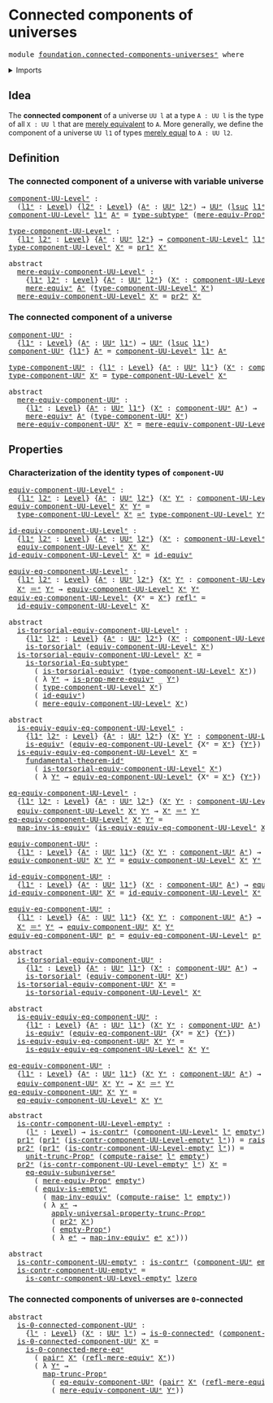 # Connected components of universes

<pre class="Agda"><a id="46" class="Keyword">module</a> <a id="53" href="foundation.connected-components-universes%25E1%25B5%2589.html" class="Module">foundation.connected-components-universesᵉ</a> <a id="96" class="Keyword">where</a>
</pre>
<details><summary>Imports</summary>

<pre class="Agda"><a id="152" class="Keyword">open</a> <a id="157" class="Keyword">import</a> <a id="164" href="foundation.0-connected-types%25E1%25B5%2589.html" class="Module">foundation.0-connected-typesᵉ</a>
<a id="194" class="Keyword">open</a> <a id="199" class="Keyword">import</a> <a id="206" href="foundation.dependent-pair-types%25E1%25B5%2589.html" class="Module">foundation.dependent-pair-typesᵉ</a>
<a id="239" class="Keyword">open</a> <a id="244" class="Keyword">import</a> <a id="251" href="foundation.empty-types%25E1%25B5%2589.html" class="Module">foundation.empty-typesᵉ</a>
<a id="275" class="Keyword">open</a> <a id="280" class="Keyword">import</a> <a id="287" href="foundation.functoriality-propositional-truncation%25E1%25B5%2589.html" class="Module">foundation.functoriality-propositional-truncationᵉ</a>
<a id="338" class="Keyword">open</a> <a id="343" class="Keyword">import</a> <a id="350" href="foundation.fundamental-theorem-of-identity-types%25E1%25B5%2589.html" class="Module">foundation.fundamental-theorem-of-identity-typesᵉ</a>
<a id="400" class="Keyword">open</a> <a id="405" class="Keyword">import</a> <a id="412" href="foundation.mere-equivalences%25E1%25B5%2589.html" class="Module">foundation.mere-equivalencesᵉ</a>
<a id="442" class="Keyword">open</a> <a id="447" class="Keyword">import</a> <a id="454" href="foundation.propositional-truncations%25E1%25B5%2589.html" class="Module">foundation.propositional-truncationsᵉ</a>
<a id="492" class="Keyword">open</a> <a id="497" class="Keyword">import</a> <a id="504" href="foundation.raising-universe-levels%25E1%25B5%2589.html" class="Module">foundation.raising-universe-levelsᵉ</a>
<a id="540" class="Keyword">open</a> <a id="545" class="Keyword">import</a> <a id="552" href="foundation.subtype-identity-principle%25E1%25B5%2589.html" class="Module">foundation.subtype-identity-principleᵉ</a>
<a id="591" class="Keyword">open</a> <a id="596" class="Keyword">import</a> <a id="603" href="foundation.subuniverses%25E1%25B5%2589.html" class="Module">foundation.subuniversesᵉ</a>
<a id="628" class="Keyword">open</a> <a id="633" class="Keyword">import</a> <a id="640" href="foundation.univalence%25E1%25B5%2589.html" class="Module">foundation.univalenceᵉ</a>
<a id="663" class="Keyword">open</a> <a id="668" class="Keyword">import</a> <a id="675" href="foundation.universe-levels%25E1%25B5%2589.html" class="Module">foundation.universe-levelsᵉ</a>

<a id="704" class="Keyword">open</a> <a id="709" class="Keyword">import</a> <a id="716" href="foundation-core.contractible-types%25E1%25B5%2589.html" class="Module">foundation-core.contractible-typesᵉ</a>
<a id="752" class="Keyword">open</a> <a id="757" class="Keyword">import</a> <a id="764" href="foundation-core.equivalences%25E1%25B5%2589.html" class="Module">foundation-core.equivalencesᵉ</a>
<a id="794" class="Keyword">open</a> <a id="799" class="Keyword">import</a> <a id="806" href="foundation-core.identity-types%25E1%25B5%2589.html" class="Module">foundation-core.identity-typesᵉ</a>
<a id="838" class="Keyword">open</a> <a id="843" class="Keyword">import</a> <a id="850" href="foundation-core.subtypes%25E1%25B5%2589.html" class="Module">foundation-core.subtypesᵉ</a>
<a id="876" class="Keyword">open</a> <a id="881" class="Keyword">import</a> <a id="888" href="foundation-core.torsorial-type-families%25E1%25B5%2589.html" class="Module">foundation-core.torsorial-type-familiesᵉ</a>
</pre>
</details>

## Idea

The **connected component** of a universe `UU l` at a type `A : UU l` is the
type of all `X : UU l` that are
[merely equivalent](foundation.mere-equivalences.md) to `A`. More generally, we
define the component of a universe `UU l1` of types
[merely equal](foundation.mere-equality.md) to `A : UU l2`.

## Definition

### The connected component of a universe with variable universe

<pre class="Agda"><a id="component-UU-Levelᵉ"></a><a id="1346" href="foundation.connected-components-universes%25E1%25B5%2589.html#1346" class="Function">component-UU-Levelᵉ</a> <a id="1366" class="Symbol">:</a>
  <a id="1370" class="Symbol">(</a><a id="1371" href="foundation.connected-components-universes%25E1%25B5%2589.html#1371" class="Bound">l1ᵉ</a> <a id="1375" class="Symbol">:</a> <a id="1377" href="Agda.Primitive.html#742" class="Postulate">Level</a><a id="1382" class="Symbol">)</a> <a id="1384" class="Symbol">{</a><a id="1385" href="foundation.connected-components-universes%25E1%25B5%2589.html#1385" class="Bound">l2ᵉ</a> <a id="1389" class="Symbol">:</a> <a id="1391" href="Agda.Primitive.html#742" class="Postulate">Level</a><a id="1396" class="Symbol">}</a> <a id="1398" class="Symbol">(</a><a id="1399" href="foundation.connected-components-universes%25E1%25B5%2589.html#1399" class="Bound">Aᵉ</a> <a id="1402" class="Symbol">:</a> <a id="1404" href="Agda.Primitive.html#429" class="Primitive">UUᵉ</a> <a id="1408" href="foundation.connected-components-universes%25E1%25B5%2589.html#1385" class="Bound">l2ᵉ</a><a id="1411" class="Symbol">)</a> <a id="1413" class="Symbol">→</a> <a id="1415" href="Agda.Primitive.html#429" class="Primitive">UUᵉ</a> <a id="1419" class="Symbol">(</a><a id="1420" href="Agda.Primitive.html#931" class="Primitive">lsuc</a> <a id="1425" href="foundation.connected-components-universes%25E1%25B5%2589.html#1371" class="Bound">l1ᵉ</a> <a id="1429" href="Agda.Primitive.html#961" class="Primitive Operator">⊔</a> <a id="1431" href="foundation.connected-components-universes%25E1%25B5%2589.html#1385" class="Bound">l2ᵉ</a><a id="1434" class="Symbol">)</a>
<a id="1436" href="foundation.connected-components-universes%25E1%25B5%2589.html#1346" class="Function">component-UU-Levelᵉ</a> <a id="1456" href="foundation.connected-components-universes%25E1%25B5%2589.html#1456" class="Bound">l1ᵉ</a> <a id="1460" href="foundation.connected-components-universes%25E1%25B5%2589.html#1460" class="Bound">Aᵉ</a> <a id="1463" class="Symbol">=</a> <a id="1465" href="foundation-core.subtypes%25E1%25B5%2589.html#1826" class="Function">type-subtypeᵉ</a> <a id="1479" class="Symbol">(</a><a id="1480" href="foundation.mere-equivalences%25E1%25B5%2589.html#862" class="Function">mere-equiv-Propᵉ</a> <a id="1497" class="Symbol">{</a><a id="1498" class="Argument">l2ᵉ</a> <a id="1502" class="Symbol">=</a> <a id="1504" href="foundation.connected-components-universes%25E1%25B5%2589.html#1456" class="Bound">l1ᵉ</a><a id="1507" class="Symbol">}</a> <a id="1509" href="foundation.connected-components-universes%25E1%25B5%2589.html#1460" class="Bound">Aᵉ</a><a id="1511" class="Symbol">)</a>

<a id="type-component-UU-Levelᵉ"></a><a id="1514" href="foundation.connected-components-universes%25E1%25B5%2589.html#1514" class="Function">type-component-UU-Levelᵉ</a> <a id="1539" class="Symbol">:</a>
  <a id="1543" class="Symbol">{</a><a id="1544" href="foundation.connected-components-universes%25E1%25B5%2589.html#1544" class="Bound">l1ᵉ</a> <a id="1548" href="foundation.connected-components-universes%25E1%25B5%2589.html#1548" class="Bound">l2ᵉ</a> <a id="1552" class="Symbol">:</a> <a id="1554" href="Agda.Primitive.html#742" class="Postulate">Level</a><a id="1559" class="Symbol">}</a> <a id="1561" class="Symbol">{</a><a id="1562" href="foundation.connected-components-universes%25E1%25B5%2589.html#1562" class="Bound">Aᵉ</a> <a id="1565" class="Symbol">:</a> <a id="1567" href="Agda.Primitive.html#429" class="Primitive">UUᵉ</a> <a id="1571" href="foundation.connected-components-universes%25E1%25B5%2589.html#1548" class="Bound">l2ᵉ</a><a id="1574" class="Symbol">}</a> <a id="1576" class="Symbol">→</a> <a id="1578" href="foundation.connected-components-universes%25E1%25B5%2589.html#1346" class="Function">component-UU-Levelᵉ</a> <a id="1598" href="foundation.connected-components-universes%25E1%25B5%2589.html#1544" class="Bound">l1ᵉ</a> <a id="1602" href="foundation.connected-components-universes%25E1%25B5%2589.html#1562" class="Bound">Aᵉ</a> <a id="1605" class="Symbol">→</a> <a id="1607" href="Agda.Primitive.html#429" class="Primitive">UUᵉ</a> <a id="1611" href="foundation.connected-components-universes%25E1%25B5%2589.html#1544" class="Bound">l1ᵉ</a>
<a id="1615" href="foundation.connected-components-universes%25E1%25B5%2589.html#1514" class="Function">type-component-UU-Levelᵉ</a> <a id="1640" href="foundation.connected-components-universes%25E1%25B5%2589.html#1640" class="Bound">Xᵉ</a> <a id="1643" class="Symbol">=</a> <a id="1645" href="foundation.dependent-pair-types%25E1%25B5%2589.html#697" class="Field">pr1ᵉ</a> <a id="1650" href="foundation.connected-components-universes%25E1%25B5%2589.html#1640" class="Bound">Xᵉ</a>

<a id="1654" class="Keyword">abstract</a>
  <a id="mere-equiv-component-UU-Levelᵉ"></a><a id="1665" href="foundation.connected-components-universes%25E1%25B5%2589.html#1665" class="Function">mere-equiv-component-UU-Levelᵉ</a> <a id="1696" class="Symbol">:</a>
    <a id="1702" class="Symbol">{</a><a id="1703" href="foundation.connected-components-universes%25E1%25B5%2589.html#1703" class="Bound">l1ᵉ</a> <a id="1707" href="foundation.connected-components-universes%25E1%25B5%2589.html#1707" class="Bound">l2ᵉ</a> <a id="1711" class="Symbol">:</a> <a id="1713" href="Agda.Primitive.html#742" class="Postulate">Level</a><a id="1718" class="Symbol">}</a> <a id="1720" class="Symbol">{</a><a id="1721" href="foundation.connected-components-universes%25E1%25B5%2589.html#1721" class="Bound">Aᵉ</a> <a id="1724" class="Symbol">:</a> <a id="1726" href="Agda.Primitive.html#429" class="Primitive">UUᵉ</a> <a id="1730" href="foundation.connected-components-universes%25E1%25B5%2589.html#1707" class="Bound">l2ᵉ</a><a id="1733" class="Symbol">}</a> <a id="1735" class="Symbol">(</a><a id="1736" href="foundation.connected-components-universes%25E1%25B5%2589.html#1736" class="Bound">Xᵉ</a> <a id="1739" class="Symbol">:</a> <a id="1741" href="foundation.connected-components-universes%25E1%25B5%2589.html#1346" class="Function">component-UU-Levelᵉ</a> <a id="1761" href="foundation.connected-components-universes%25E1%25B5%2589.html#1703" class="Bound">l1ᵉ</a> <a id="1765" href="foundation.connected-components-universes%25E1%25B5%2589.html#1721" class="Bound">Aᵉ</a><a id="1767" class="Symbol">)</a> <a id="1769" class="Symbol">→</a>
    <a id="1775" href="foundation.mere-equivalences%25E1%25B5%2589.html#990" class="Function">mere-equivᵉ</a> <a id="1787" href="foundation.connected-components-universes%25E1%25B5%2589.html#1721" class="Bound">Aᵉ</a> <a id="1790" class="Symbol">(</a><a id="1791" href="foundation.connected-components-universes%25E1%25B5%2589.html#1514" class="Function">type-component-UU-Levelᵉ</a> <a id="1816" href="foundation.connected-components-universes%25E1%25B5%2589.html#1736" class="Bound">Xᵉ</a><a id="1818" class="Symbol">)</a>
  <a id="1822" href="foundation.connected-components-universes%25E1%25B5%2589.html#1665" class="Function">mere-equiv-component-UU-Levelᵉ</a> <a id="1853" href="foundation.connected-components-universes%25E1%25B5%2589.html#1853" class="Bound">Xᵉ</a> <a id="1856" class="Symbol">=</a> <a id="1858" href="foundation.dependent-pair-types%25E1%25B5%2589.html#711" class="Field">pr2ᵉ</a> <a id="1863" href="foundation.connected-components-universes%25E1%25B5%2589.html#1853" class="Bound">Xᵉ</a>
</pre>
### The connected component of a universe

<pre class="Agda"><a id="component-UUᵉ"></a><a id="1922" href="foundation.connected-components-universes%25E1%25B5%2589.html#1922" class="Function">component-UUᵉ</a> <a id="1936" class="Symbol">:</a>
  <a id="1940" class="Symbol">{</a><a id="1941" href="foundation.connected-components-universes%25E1%25B5%2589.html#1941" class="Bound">l1ᵉ</a> <a id="1945" class="Symbol">:</a> <a id="1947" href="Agda.Primitive.html#742" class="Postulate">Level</a><a id="1952" class="Symbol">}</a> <a id="1954" class="Symbol">(</a><a id="1955" href="foundation.connected-components-universes%25E1%25B5%2589.html#1955" class="Bound">Aᵉ</a> <a id="1958" class="Symbol">:</a> <a id="1960" href="Agda.Primitive.html#429" class="Primitive">UUᵉ</a> <a id="1964" href="foundation.connected-components-universes%25E1%25B5%2589.html#1941" class="Bound">l1ᵉ</a><a id="1967" class="Symbol">)</a> <a id="1969" class="Symbol">→</a> <a id="1971" href="Agda.Primitive.html#429" class="Primitive">UUᵉ</a> <a id="1975" class="Symbol">(</a><a id="1976" href="Agda.Primitive.html#931" class="Primitive">lsuc</a> <a id="1981" href="foundation.connected-components-universes%25E1%25B5%2589.html#1941" class="Bound">l1ᵉ</a><a id="1984" class="Symbol">)</a>
<a id="1986" href="foundation.connected-components-universes%25E1%25B5%2589.html#1922" class="Function">component-UUᵉ</a> <a id="2000" class="Symbol">{</a><a id="2001" href="foundation.connected-components-universes%25E1%25B5%2589.html#2001" class="Bound">l1ᵉ</a><a id="2004" class="Symbol">}</a> <a id="2006" href="foundation.connected-components-universes%25E1%25B5%2589.html#2006" class="Bound">Aᵉ</a> <a id="2009" class="Symbol">=</a> <a id="2011" href="foundation.connected-components-universes%25E1%25B5%2589.html#1346" class="Function">component-UU-Levelᵉ</a> <a id="2031" href="foundation.connected-components-universes%25E1%25B5%2589.html#2001" class="Bound">l1ᵉ</a> <a id="2035" href="foundation.connected-components-universes%25E1%25B5%2589.html#2006" class="Bound">Aᵉ</a>

<a id="type-component-UUᵉ"></a><a id="2039" href="foundation.connected-components-universes%25E1%25B5%2589.html#2039" class="Function">type-component-UUᵉ</a> <a id="2058" class="Symbol">:</a> <a id="2060" class="Symbol">{</a><a id="2061" href="foundation.connected-components-universes%25E1%25B5%2589.html#2061" class="Bound">l1ᵉ</a> <a id="2065" class="Symbol">:</a> <a id="2067" href="Agda.Primitive.html#742" class="Postulate">Level</a><a id="2072" class="Symbol">}</a> <a id="2074" class="Symbol">{</a><a id="2075" href="foundation.connected-components-universes%25E1%25B5%2589.html#2075" class="Bound">Aᵉ</a> <a id="2078" class="Symbol">:</a> <a id="2080" href="Agda.Primitive.html#429" class="Primitive">UUᵉ</a> <a id="2084" href="foundation.connected-components-universes%25E1%25B5%2589.html#2061" class="Bound">l1ᵉ</a><a id="2087" class="Symbol">}</a> <a id="2089" class="Symbol">(</a><a id="2090" href="foundation.connected-components-universes%25E1%25B5%2589.html#2090" class="Bound">Xᵉ</a> <a id="2093" class="Symbol">:</a> <a id="2095" href="foundation.connected-components-universes%25E1%25B5%2589.html#1922" class="Function">component-UUᵉ</a> <a id="2109" href="foundation.connected-components-universes%25E1%25B5%2589.html#2075" class="Bound">Aᵉ</a><a id="2111" class="Symbol">)</a> <a id="2113" class="Symbol">→</a> <a id="2115" href="Agda.Primitive.html#429" class="Primitive">UUᵉ</a> <a id="2119" href="foundation.connected-components-universes%25E1%25B5%2589.html#2061" class="Bound">l1ᵉ</a>
<a id="2123" href="foundation.connected-components-universes%25E1%25B5%2589.html#2039" class="Function">type-component-UUᵉ</a> <a id="2142" href="foundation.connected-components-universes%25E1%25B5%2589.html#2142" class="Bound">Xᵉ</a> <a id="2145" class="Symbol">=</a> <a id="2147" href="foundation.connected-components-universes%25E1%25B5%2589.html#1514" class="Function">type-component-UU-Levelᵉ</a> <a id="2172" href="foundation.connected-components-universes%25E1%25B5%2589.html#2142" class="Bound">Xᵉ</a>

<a id="2176" class="Keyword">abstract</a>
  <a id="mere-equiv-component-UUᵉ"></a><a id="2187" href="foundation.connected-components-universes%25E1%25B5%2589.html#2187" class="Function">mere-equiv-component-UUᵉ</a> <a id="2212" class="Symbol">:</a>
    <a id="2218" class="Symbol">{</a><a id="2219" href="foundation.connected-components-universes%25E1%25B5%2589.html#2219" class="Bound">l1ᵉ</a> <a id="2223" class="Symbol">:</a> <a id="2225" href="Agda.Primitive.html#742" class="Postulate">Level</a><a id="2230" class="Symbol">}</a> <a id="2232" class="Symbol">{</a><a id="2233" href="foundation.connected-components-universes%25E1%25B5%2589.html#2233" class="Bound">Aᵉ</a> <a id="2236" class="Symbol">:</a> <a id="2238" href="Agda.Primitive.html#429" class="Primitive">UUᵉ</a> <a id="2242" href="foundation.connected-components-universes%25E1%25B5%2589.html#2219" class="Bound">l1ᵉ</a><a id="2245" class="Symbol">}</a> <a id="2247" class="Symbol">(</a><a id="2248" href="foundation.connected-components-universes%25E1%25B5%2589.html#2248" class="Bound">Xᵉ</a> <a id="2251" class="Symbol">:</a> <a id="2253" href="foundation.connected-components-universes%25E1%25B5%2589.html#1922" class="Function">component-UUᵉ</a> <a id="2267" href="foundation.connected-components-universes%25E1%25B5%2589.html#2233" class="Bound">Aᵉ</a><a id="2269" class="Symbol">)</a> <a id="2271" class="Symbol">→</a>
    <a id="2277" href="foundation.mere-equivalences%25E1%25B5%2589.html#990" class="Function">mere-equivᵉ</a> <a id="2289" href="foundation.connected-components-universes%25E1%25B5%2589.html#2233" class="Bound">Aᵉ</a> <a id="2292" class="Symbol">(</a><a id="2293" href="foundation.connected-components-universes%25E1%25B5%2589.html#2039" class="Function">type-component-UUᵉ</a> <a id="2312" href="foundation.connected-components-universes%25E1%25B5%2589.html#2248" class="Bound">Xᵉ</a><a id="2314" class="Symbol">)</a>
  <a id="2318" href="foundation.connected-components-universes%25E1%25B5%2589.html#2187" class="Function">mere-equiv-component-UUᵉ</a> <a id="2343" href="foundation.connected-components-universes%25E1%25B5%2589.html#2343" class="Bound">Xᵉ</a> <a id="2346" class="Symbol">=</a> <a id="2348" href="foundation.connected-components-universes%25E1%25B5%2589.html#1665" class="Function">mere-equiv-component-UU-Levelᵉ</a> <a id="2379" href="foundation.connected-components-universes%25E1%25B5%2589.html#2343" class="Bound">Xᵉ</a>
</pre>
## Properties

### Characterization of the identity types of `component-UU`

<pre class="Agda"><a id="equiv-component-UU-Levelᵉ"></a><a id="2472" href="foundation.connected-components-universes%25E1%25B5%2589.html#2472" class="Function">equiv-component-UU-Levelᵉ</a> <a id="2498" class="Symbol">:</a>
  <a id="2502" class="Symbol">{</a><a id="2503" href="foundation.connected-components-universes%25E1%25B5%2589.html#2503" class="Bound">l1ᵉ</a> <a id="2507" href="foundation.connected-components-universes%25E1%25B5%2589.html#2507" class="Bound">l2ᵉ</a> <a id="2511" class="Symbol">:</a> <a id="2513" href="Agda.Primitive.html#742" class="Postulate">Level</a><a id="2518" class="Symbol">}</a> <a id="2520" class="Symbol">{</a><a id="2521" href="foundation.connected-components-universes%25E1%25B5%2589.html#2521" class="Bound">Aᵉ</a> <a id="2524" class="Symbol">:</a> <a id="2526" href="Agda.Primitive.html#429" class="Primitive">UUᵉ</a> <a id="2530" href="foundation.connected-components-universes%25E1%25B5%2589.html#2507" class="Bound">l2ᵉ</a><a id="2533" class="Symbol">}</a> <a id="2535" class="Symbol">(</a><a id="2536" href="foundation.connected-components-universes%25E1%25B5%2589.html#2536" class="Bound">Xᵉ</a> <a id="2539" href="foundation.connected-components-universes%25E1%25B5%2589.html#2539" class="Bound">Yᵉ</a> <a id="2542" class="Symbol">:</a> <a id="2544" href="foundation.connected-components-universes%25E1%25B5%2589.html#1346" class="Function">component-UU-Levelᵉ</a> <a id="2564" href="foundation.connected-components-universes%25E1%25B5%2589.html#2503" class="Bound">l1ᵉ</a> <a id="2568" href="foundation.connected-components-universes%25E1%25B5%2589.html#2521" class="Bound">Aᵉ</a><a id="2570" class="Symbol">)</a> <a id="2572" class="Symbol">→</a> <a id="2574" href="Agda.Primitive.html#429" class="Primitive">UUᵉ</a> <a id="2578" href="foundation.connected-components-universes%25E1%25B5%2589.html#2503" class="Bound">l1ᵉ</a>
<a id="2582" href="foundation.connected-components-universes%25E1%25B5%2589.html#2472" class="Function">equiv-component-UU-Levelᵉ</a> <a id="2608" href="foundation.connected-components-universes%25E1%25B5%2589.html#2608" class="Bound">Xᵉ</a> <a id="2611" href="foundation.connected-components-universes%25E1%25B5%2589.html#2611" class="Bound">Yᵉ</a> <a id="2614" class="Symbol">=</a>
  <a id="2618" href="foundation.connected-components-universes%25E1%25B5%2589.html#1514" class="Function">type-component-UU-Levelᵉ</a> <a id="2643" href="foundation.connected-components-universes%25E1%25B5%2589.html#2608" class="Bound">Xᵉ</a> <a id="2646" href="foundation-core.equivalences%25E1%25B5%2589.html#2662" class="Function Operator">≃ᵉ</a> <a id="2649" href="foundation.connected-components-universes%25E1%25B5%2589.html#1514" class="Function">type-component-UU-Levelᵉ</a> <a id="2674" href="foundation.connected-components-universes%25E1%25B5%2589.html#2611" class="Bound">Yᵉ</a>

<a id="id-equiv-component-UU-Levelᵉ"></a><a id="2678" href="foundation.connected-components-universes%25E1%25B5%2589.html#2678" class="Function">id-equiv-component-UU-Levelᵉ</a> <a id="2707" class="Symbol">:</a>
  <a id="2711" class="Symbol">{</a><a id="2712" href="foundation.connected-components-universes%25E1%25B5%2589.html#2712" class="Bound">l1ᵉ</a> <a id="2716" href="foundation.connected-components-universes%25E1%25B5%2589.html#2716" class="Bound">l2ᵉ</a> <a id="2720" class="Symbol">:</a> <a id="2722" href="Agda.Primitive.html#742" class="Postulate">Level</a><a id="2727" class="Symbol">}</a> <a id="2729" class="Symbol">{</a><a id="2730" href="foundation.connected-components-universes%25E1%25B5%2589.html#2730" class="Bound">Aᵉ</a> <a id="2733" class="Symbol">:</a> <a id="2735" href="Agda.Primitive.html#429" class="Primitive">UUᵉ</a> <a id="2739" href="foundation.connected-components-universes%25E1%25B5%2589.html#2716" class="Bound">l2ᵉ</a><a id="2742" class="Symbol">}</a> <a id="2744" class="Symbol">(</a><a id="2745" href="foundation.connected-components-universes%25E1%25B5%2589.html#2745" class="Bound">Xᵉ</a> <a id="2748" class="Symbol">:</a> <a id="2750" href="foundation.connected-components-universes%25E1%25B5%2589.html#1346" class="Function">component-UU-Levelᵉ</a> <a id="2770" href="foundation.connected-components-universes%25E1%25B5%2589.html#2712" class="Bound">l1ᵉ</a> <a id="2774" href="foundation.connected-components-universes%25E1%25B5%2589.html#2730" class="Bound">Aᵉ</a><a id="2776" class="Symbol">)</a> <a id="2778" class="Symbol">→</a>
  <a id="2782" href="foundation.connected-components-universes%25E1%25B5%2589.html#2472" class="Function">equiv-component-UU-Levelᵉ</a> <a id="2808" href="foundation.connected-components-universes%25E1%25B5%2589.html#2745" class="Bound">Xᵉ</a> <a id="2811" href="foundation.connected-components-universes%25E1%25B5%2589.html#2745" class="Bound">Xᵉ</a>
<a id="2814" href="foundation.connected-components-universes%25E1%25B5%2589.html#2678" class="Function">id-equiv-component-UU-Levelᵉ</a> <a id="2843" href="foundation.connected-components-universes%25E1%25B5%2589.html#2843" class="Bound">Xᵉ</a> <a id="2846" class="Symbol">=</a> <a id="2848" href="foundation-core.equivalences%25E1%25B5%2589.html#4139" class="Function">id-equivᵉ</a>

<a id="equiv-eq-component-UU-Levelᵉ"></a><a id="2859" href="foundation.connected-components-universes%25E1%25B5%2589.html#2859" class="Function">equiv-eq-component-UU-Levelᵉ</a> <a id="2888" class="Symbol">:</a>
  <a id="2892" class="Symbol">{</a><a id="2893" href="foundation.connected-components-universes%25E1%25B5%2589.html#2893" class="Bound">l1ᵉ</a> <a id="2897" href="foundation.connected-components-universes%25E1%25B5%2589.html#2897" class="Bound">l2ᵉ</a> <a id="2901" class="Symbol">:</a> <a id="2903" href="Agda.Primitive.html#742" class="Postulate">Level</a><a id="2908" class="Symbol">}</a> <a id="2910" class="Symbol">{</a><a id="2911" href="foundation.connected-components-universes%25E1%25B5%2589.html#2911" class="Bound">Aᵉ</a> <a id="2914" class="Symbol">:</a> <a id="2916" href="Agda.Primitive.html#429" class="Primitive">UUᵉ</a> <a id="2920" href="foundation.connected-components-universes%25E1%25B5%2589.html#2897" class="Bound">l2ᵉ</a><a id="2923" class="Symbol">}</a> <a id="2925" class="Symbol">{</a><a id="2926" href="foundation.connected-components-universes%25E1%25B5%2589.html#2926" class="Bound">Xᵉ</a> <a id="2929" href="foundation.connected-components-universes%25E1%25B5%2589.html#2929" class="Bound">Yᵉ</a> <a id="2932" class="Symbol">:</a> <a id="2934" href="foundation.connected-components-universes%25E1%25B5%2589.html#1346" class="Function">component-UU-Levelᵉ</a> <a id="2954" href="foundation.connected-components-universes%25E1%25B5%2589.html#2893" class="Bound">l1ᵉ</a> <a id="2958" href="foundation.connected-components-universes%25E1%25B5%2589.html#2911" class="Bound">Aᵉ</a><a id="2960" class="Symbol">}</a> <a id="2962" class="Symbol">→</a>
  <a id="2966" href="foundation.connected-components-universes%25E1%25B5%2589.html#2926" class="Bound">Xᵉ</a> <a id="2969" href="foundation-core.identity-types%25E1%25B5%2589.html#2730" class="Function Operator">＝ᵉ</a> <a id="2972" href="foundation.connected-components-universes%25E1%25B5%2589.html#2929" class="Bound">Yᵉ</a> <a id="2975" class="Symbol">→</a> <a id="2977" href="foundation.connected-components-universes%25E1%25B5%2589.html#2472" class="Function">equiv-component-UU-Levelᵉ</a> <a id="3003" href="foundation.connected-components-universes%25E1%25B5%2589.html#2926" class="Bound">Xᵉ</a> <a id="3006" href="foundation.connected-components-universes%25E1%25B5%2589.html#2929" class="Bound">Yᵉ</a>
<a id="3009" href="foundation.connected-components-universes%25E1%25B5%2589.html#2859" class="Function">equiv-eq-component-UU-Levelᵉ</a> <a id="3038" class="Symbol">{</a><a id="3039" class="Argument">Xᵉ</a> <a id="3042" class="Symbol">=</a> <a id="3044" href="foundation.connected-components-universes%25E1%25B5%2589.html#3044" class="Bound">Xᵉ</a><a id="3046" class="Symbol">}</a> <a id="3048" href="foundation-core.identity-types%25E1%25B5%2589.html#2694" class="InductiveConstructor">reflᵉ</a> <a id="3054" class="Symbol">=</a>
  <a id="3058" href="foundation.connected-components-universes%25E1%25B5%2589.html#2678" class="Function">id-equiv-component-UU-Levelᵉ</a> <a id="3087" href="foundation.connected-components-universes%25E1%25B5%2589.html#3044" class="Bound">Xᵉ</a>

<a id="3091" class="Keyword">abstract</a>
  <a id="is-torsorial-equiv-component-UU-Levelᵉ"></a><a id="3102" href="foundation.connected-components-universes%25E1%25B5%2589.html#3102" class="Function">is-torsorial-equiv-component-UU-Levelᵉ</a> <a id="3141" class="Symbol">:</a>
    <a id="3147" class="Symbol">{</a><a id="3148" href="foundation.connected-components-universes%25E1%25B5%2589.html#3148" class="Bound">l1ᵉ</a> <a id="3152" href="foundation.connected-components-universes%25E1%25B5%2589.html#3152" class="Bound">l2ᵉ</a> <a id="3156" class="Symbol">:</a> <a id="3158" href="Agda.Primitive.html#742" class="Postulate">Level</a><a id="3163" class="Symbol">}</a> <a id="3165" class="Symbol">{</a><a id="3166" href="foundation.connected-components-universes%25E1%25B5%2589.html#3166" class="Bound">Aᵉ</a> <a id="3169" class="Symbol">:</a> <a id="3171" href="Agda.Primitive.html#429" class="Primitive">UUᵉ</a> <a id="3175" href="foundation.connected-components-universes%25E1%25B5%2589.html#3152" class="Bound">l2ᵉ</a><a id="3178" class="Symbol">}</a> <a id="3180" class="Symbol">(</a><a id="3181" href="foundation.connected-components-universes%25E1%25B5%2589.html#3181" class="Bound">Xᵉ</a> <a id="3184" class="Symbol">:</a> <a id="3186" href="foundation.connected-components-universes%25E1%25B5%2589.html#1346" class="Function">component-UU-Levelᵉ</a> <a id="3206" href="foundation.connected-components-universes%25E1%25B5%2589.html#3148" class="Bound">l1ᵉ</a> <a id="3210" href="foundation.connected-components-universes%25E1%25B5%2589.html#3166" class="Bound">Aᵉ</a><a id="3212" class="Symbol">)</a> <a id="3214" class="Symbol">→</a>
    <a id="3220" href="foundation-core.torsorial-type-families%25E1%25B5%2589.html#2479" class="Function">is-torsorialᵉ</a> <a id="3234" class="Symbol">(</a><a id="3235" href="foundation.connected-components-universes%25E1%25B5%2589.html#2472" class="Function">equiv-component-UU-Levelᵉ</a> <a id="3261" href="foundation.connected-components-universes%25E1%25B5%2589.html#3181" class="Bound">Xᵉ</a><a id="3263" class="Symbol">)</a>
  <a id="3267" href="foundation.connected-components-universes%25E1%25B5%2589.html#3102" class="Function">is-torsorial-equiv-component-UU-Levelᵉ</a> <a id="3306" href="foundation.connected-components-universes%25E1%25B5%2589.html#3306" class="Bound">Xᵉ</a> <a id="3309" class="Symbol">=</a>
    <a id="3315" href="foundation.subtype-identity-principle%25E1%25B5%2589.html#1348" class="Function">is-torsorial-Eq-subtypeᵉ</a>
      <a id="3346" class="Symbol">(</a> <a id="3348" href="foundation.univalence%25E1%25B5%2589.html#4030" class="Function">is-torsorial-equivᵉ</a> <a id="3368" class="Symbol">(</a><a id="3369" href="foundation.connected-components-universes%25E1%25B5%2589.html#1514" class="Function">type-component-UU-Levelᵉ</a> <a id="3394" href="foundation.connected-components-universes%25E1%25B5%2589.html#3306" class="Bound">Xᵉ</a><a id="3396" class="Symbol">))</a>
      <a id="3405" class="Symbol">(</a> <a id="3407" class="Symbol">λ</a> <a id="3409" href="foundation.connected-components-universes%25E1%25B5%2589.html#3409" class="Bound">Yᵉ</a> <a id="3412" class="Symbol">→</a> <a id="3414" href="foundation.mere-equivalences%25E1%25B5%2589.html#1130" class="Function">is-prop-mere-equivᵉ</a> <a id="3434" class="Symbol">_</a> <a id="3436" href="foundation.connected-components-universes%25E1%25B5%2589.html#3409" class="Bound">Yᵉ</a><a id="3438" class="Symbol">)</a>
      <a id="3446" class="Symbol">(</a> <a id="3448" href="foundation.connected-components-universes%25E1%25B5%2589.html#1514" class="Function">type-component-UU-Levelᵉ</a> <a id="3473" href="foundation.connected-components-universes%25E1%25B5%2589.html#3306" class="Bound">Xᵉ</a><a id="3475" class="Symbol">)</a>
      <a id="3483" class="Symbol">(</a> <a id="3485" href="foundation-core.equivalences%25E1%25B5%2589.html#4139" class="Function">id-equivᵉ</a><a id="3494" class="Symbol">)</a>
      <a id="3502" class="Symbol">(</a> <a id="3504" href="foundation.connected-components-universes%25E1%25B5%2589.html#1665" class="Function">mere-equiv-component-UU-Levelᵉ</a> <a id="3535" href="foundation.connected-components-universes%25E1%25B5%2589.html#3306" class="Bound">Xᵉ</a><a id="3537" class="Symbol">)</a>

<a id="3540" class="Keyword">abstract</a>
  <a id="is-equiv-equiv-eq-component-UU-Levelᵉ"></a><a id="3551" href="foundation.connected-components-universes%25E1%25B5%2589.html#3551" class="Function">is-equiv-equiv-eq-component-UU-Levelᵉ</a> <a id="3589" class="Symbol">:</a>
    <a id="3595" class="Symbol">{</a><a id="3596" href="foundation.connected-components-universes%25E1%25B5%2589.html#3596" class="Bound">l1ᵉ</a> <a id="3600" href="foundation.connected-components-universes%25E1%25B5%2589.html#3600" class="Bound">l2ᵉ</a> <a id="3604" class="Symbol">:</a> <a id="3606" href="Agda.Primitive.html#742" class="Postulate">Level</a><a id="3611" class="Symbol">}</a> <a id="3613" class="Symbol">{</a><a id="3614" href="foundation.connected-components-universes%25E1%25B5%2589.html#3614" class="Bound">Aᵉ</a> <a id="3617" class="Symbol">:</a> <a id="3619" href="Agda.Primitive.html#429" class="Primitive">UUᵉ</a> <a id="3623" href="foundation.connected-components-universes%25E1%25B5%2589.html#3600" class="Bound">l2ᵉ</a><a id="3626" class="Symbol">}</a> <a id="3628" class="Symbol">(</a><a id="3629" href="foundation.connected-components-universes%25E1%25B5%2589.html#3629" class="Bound">Xᵉ</a> <a id="3632" href="foundation.connected-components-universes%25E1%25B5%2589.html#3632" class="Bound">Yᵉ</a> <a id="3635" class="Symbol">:</a> <a id="3637" href="foundation.connected-components-universes%25E1%25B5%2589.html#1346" class="Function">component-UU-Levelᵉ</a> <a id="3657" href="foundation.connected-components-universes%25E1%25B5%2589.html#3596" class="Bound">l1ᵉ</a> <a id="3661" href="foundation.connected-components-universes%25E1%25B5%2589.html#3614" class="Bound">Aᵉ</a><a id="3663" class="Symbol">)</a> <a id="3665" class="Symbol">→</a>
    <a id="3671" href="foundation-core.equivalences%25E1%25B5%2589.html#1553" class="Function">is-equivᵉ</a> <a id="3681" class="Symbol">(</a><a id="3682" href="foundation.connected-components-universes%25E1%25B5%2589.html#2859" class="Function">equiv-eq-component-UU-Levelᵉ</a> <a id="3711" class="Symbol">{</a><a id="3712" class="Argument">Xᵉ</a> <a id="3715" class="Symbol">=</a> <a id="3717" href="foundation.connected-components-universes%25E1%25B5%2589.html#3629" class="Bound">Xᵉ</a><a id="3719" class="Symbol">}</a> <a id="3721" class="Symbol">{</a><a id="3722" href="foundation.connected-components-universes%25E1%25B5%2589.html#3632" class="Bound">Yᵉ</a><a id="3724" class="Symbol">})</a>
  <a id="3729" href="foundation.connected-components-universes%25E1%25B5%2589.html#3551" class="Function">is-equiv-equiv-eq-component-UU-Levelᵉ</a> <a id="3767" href="foundation.connected-components-universes%25E1%25B5%2589.html#3767" class="Bound">Xᵉ</a> <a id="3770" class="Symbol">=</a>
    <a id="3776" href="foundation.fundamental-theorem-of-identity-types%25E1%25B5%2589.html#2064" class="Function">fundamental-theorem-idᵉ</a>
      <a id="3806" class="Symbol">(</a> <a id="3808" href="foundation.connected-components-universes%25E1%25B5%2589.html#3102" class="Function">is-torsorial-equiv-component-UU-Levelᵉ</a> <a id="3847" href="foundation.connected-components-universes%25E1%25B5%2589.html#3767" class="Bound">Xᵉ</a><a id="3849" class="Symbol">)</a>
      <a id="3857" class="Symbol">(</a> <a id="3859" class="Symbol">λ</a> <a id="3861" href="foundation.connected-components-universes%25E1%25B5%2589.html#3861" class="Bound">Yᵉ</a> <a id="3864" class="Symbol">→</a> <a id="3866" href="foundation.connected-components-universes%25E1%25B5%2589.html#2859" class="Function">equiv-eq-component-UU-Levelᵉ</a> <a id="3895" class="Symbol">{</a><a id="3896" class="Argument">Xᵉ</a> <a id="3899" class="Symbol">=</a> <a id="3901" href="foundation.connected-components-universes%25E1%25B5%2589.html#3767" class="Bound">Xᵉ</a><a id="3903" class="Symbol">}</a> <a id="3905" class="Symbol">{</a><a id="3906" href="foundation.connected-components-universes%25E1%25B5%2589.html#3861" class="Bound">Yᵉ</a><a id="3908" class="Symbol">})</a>

<a id="eq-equiv-component-UU-Levelᵉ"></a><a id="3912" href="foundation.connected-components-universes%25E1%25B5%2589.html#3912" class="Function">eq-equiv-component-UU-Levelᵉ</a> <a id="3941" class="Symbol">:</a>
  <a id="3945" class="Symbol">{</a><a id="3946" href="foundation.connected-components-universes%25E1%25B5%2589.html#3946" class="Bound">l1ᵉ</a> <a id="3950" href="foundation.connected-components-universes%25E1%25B5%2589.html#3950" class="Bound">l2ᵉ</a> <a id="3954" class="Symbol">:</a> <a id="3956" href="Agda.Primitive.html#742" class="Postulate">Level</a><a id="3961" class="Symbol">}</a> <a id="3963" class="Symbol">{</a><a id="3964" href="foundation.connected-components-universes%25E1%25B5%2589.html#3964" class="Bound">Aᵉ</a> <a id="3967" class="Symbol">:</a> <a id="3969" href="Agda.Primitive.html#429" class="Primitive">UUᵉ</a> <a id="3973" href="foundation.connected-components-universes%25E1%25B5%2589.html#3950" class="Bound">l2ᵉ</a><a id="3976" class="Symbol">}</a> <a id="3978" class="Symbol">(</a><a id="3979" href="foundation.connected-components-universes%25E1%25B5%2589.html#3979" class="Bound">Xᵉ</a> <a id="3982" href="foundation.connected-components-universes%25E1%25B5%2589.html#3982" class="Bound">Yᵉ</a> <a id="3985" class="Symbol">:</a> <a id="3987" href="foundation.connected-components-universes%25E1%25B5%2589.html#1346" class="Function">component-UU-Levelᵉ</a> <a id="4007" href="foundation.connected-components-universes%25E1%25B5%2589.html#3946" class="Bound">l1ᵉ</a> <a id="4011" href="foundation.connected-components-universes%25E1%25B5%2589.html#3964" class="Bound">Aᵉ</a><a id="4013" class="Symbol">)</a> <a id="4015" class="Symbol">→</a>
  <a id="4019" href="foundation.connected-components-universes%25E1%25B5%2589.html#2472" class="Function">equiv-component-UU-Levelᵉ</a> <a id="4045" href="foundation.connected-components-universes%25E1%25B5%2589.html#3979" class="Bound">Xᵉ</a> <a id="4048" href="foundation.connected-components-universes%25E1%25B5%2589.html#3982" class="Bound">Yᵉ</a> <a id="4051" class="Symbol">→</a> <a id="4053" href="foundation.connected-components-universes%25E1%25B5%2589.html#3979" class="Bound">Xᵉ</a> <a id="4056" href="foundation-core.identity-types%25E1%25B5%2589.html#2730" class="Function Operator">＝ᵉ</a> <a id="4059" href="foundation.connected-components-universes%25E1%25B5%2589.html#3982" class="Bound">Yᵉ</a>
<a id="4062" href="foundation.connected-components-universes%25E1%25B5%2589.html#3912" class="Function">eq-equiv-component-UU-Levelᵉ</a> <a id="4091" href="foundation.connected-components-universes%25E1%25B5%2589.html#4091" class="Bound">Xᵉ</a> <a id="4094" href="foundation.connected-components-universes%25E1%25B5%2589.html#4094" class="Bound">Yᵉ</a> <a id="4097" class="Symbol">=</a>
  <a id="4101" href="foundation-core.equivalences%25E1%25B5%2589.html#7383" class="Function">map-inv-is-equivᵉ</a> <a id="4119" class="Symbol">(</a><a id="4120" href="foundation.connected-components-universes%25E1%25B5%2589.html#3551" class="Function">is-equiv-equiv-eq-component-UU-Levelᵉ</a> <a id="4158" href="foundation.connected-components-universes%25E1%25B5%2589.html#4091" class="Bound">Xᵉ</a> <a id="4161" href="foundation.connected-components-universes%25E1%25B5%2589.html#4094" class="Bound">Yᵉ</a><a id="4163" class="Symbol">)</a>

<a id="equiv-component-UUᵉ"></a><a id="4166" href="foundation.connected-components-universes%25E1%25B5%2589.html#4166" class="Function">equiv-component-UUᵉ</a> <a id="4186" class="Symbol">:</a>
  <a id="4190" class="Symbol">{</a><a id="4191" href="foundation.connected-components-universes%25E1%25B5%2589.html#4191" class="Bound">l1ᵉ</a> <a id="4195" class="Symbol">:</a> <a id="4197" href="Agda.Primitive.html#742" class="Postulate">Level</a><a id="4202" class="Symbol">}</a> <a id="4204" class="Symbol">{</a><a id="4205" href="foundation.connected-components-universes%25E1%25B5%2589.html#4205" class="Bound">Aᵉ</a> <a id="4208" class="Symbol">:</a> <a id="4210" href="Agda.Primitive.html#429" class="Primitive">UUᵉ</a> <a id="4214" href="foundation.connected-components-universes%25E1%25B5%2589.html#4191" class="Bound">l1ᵉ</a><a id="4217" class="Symbol">}</a> <a id="4219" class="Symbol">(</a><a id="4220" href="foundation.connected-components-universes%25E1%25B5%2589.html#4220" class="Bound">Xᵉ</a> <a id="4223" href="foundation.connected-components-universes%25E1%25B5%2589.html#4223" class="Bound">Yᵉ</a> <a id="4226" class="Symbol">:</a> <a id="4228" href="foundation.connected-components-universes%25E1%25B5%2589.html#1922" class="Function">component-UUᵉ</a> <a id="4242" href="foundation.connected-components-universes%25E1%25B5%2589.html#4205" class="Bound">Aᵉ</a><a id="4244" class="Symbol">)</a> <a id="4246" class="Symbol">→</a> <a id="4248" href="Agda.Primitive.html#429" class="Primitive">UUᵉ</a> <a id="4252" href="foundation.connected-components-universes%25E1%25B5%2589.html#4191" class="Bound">l1ᵉ</a>
<a id="4256" href="foundation.connected-components-universes%25E1%25B5%2589.html#4166" class="Function">equiv-component-UUᵉ</a> <a id="4276" href="foundation.connected-components-universes%25E1%25B5%2589.html#4276" class="Bound">Xᵉ</a> <a id="4279" href="foundation.connected-components-universes%25E1%25B5%2589.html#4279" class="Bound">Yᵉ</a> <a id="4282" class="Symbol">=</a> <a id="4284" href="foundation.connected-components-universes%25E1%25B5%2589.html#2472" class="Function">equiv-component-UU-Levelᵉ</a> <a id="4310" href="foundation.connected-components-universes%25E1%25B5%2589.html#4276" class="Bound">Xᵉ</a> <a id="4313" href="foundation.connected-components-universes%25E1%25B5%2589.html#4279" class="Bound">Yᵉ</a>

<a id="id-equiv-component-UUᵉ"></a><a id="4317" href="foundation.connected-components-universes%25E1%25B5%2589.html#4317" class="Function">id-equiv-component-UUᵉ</a> <a id="4340" class="Symbol">:</a>
  <a id="4344" class="Symbol">{</a><a id="4345" href="foundation.connected-components-universes%25E1%25B5%2589.html#4345" class="Bound">l1ᵉ</a> <a id="4349" class="Symbol">:</a> <a id="4351" href="Agda.Primitive.html#742" class="Postulate">Level</a><a id="4356" class="Symbol">}</a> <a id="4358" class="Symbol">{</a><a id="4359" href="foundation.connected-components-universes%25E1%25B5%2589.html#4359" class="Bound">Aᵉ</a> <a id="4362" class="Symbol">:</a> <a id="4364" href="Agda.Primitive.html#429" class="Primitive">UUᵉ</a> <a id="4368" href="foundation.connected-components-universes%25E1%25B5%2589.html#4345" class="Bound">l1ᵉ</a><a id="4371" class="Symbol">}</a> <a id="4373" class="Symbol">(</a><a id="4374" href="foundation.connected-components-universes%25E1%25B5%2589.html#4374" class="Bound">Xᵉ</a> <a id="4377" class="Symbol">:</a> <a id="4379" href="foundation.connected-components-universes%25E1%25B5%2589.html#1922" class="Function">component-UUᵉ</a> <a id="4393" href="foundation.connected-components-universes%25E1%25B5%2589.html#4359" class="Bound">Aᵉ</a><a id="4395" class="Symbol">)</a> <a id="4397" class="Symbol">→</a> <a id="4399" href="foundation.connected-components-universes%25E1%25B5%2589.html#4166" class="Function">equiv-component-UUᵉ</a> <a id="4419" href="foundation.connected-components-universes%25E1%25B5%2589.html#4374" class="Bound">Xᵉ</a> <a id="4422" href="foundation.connected-components-universes%25E1%25B5%2589.html#4374" class="Bound">Xᵉ</a>
<a id="4425" href="foundation.connected-components-universes%25E1%25B5%2589.html#4317" class="Function">id-equiv-component-UUᵉ</a> <a id="4448" href="foundation.connected-components-universes%25E1%25B5%2589.html#4448" class="Bound">Xᵉ</a> <a id="4451" class="Symbol">=</a> <a id="4453" href="foundation.connected-components-universes%25E1%25B5%2589.html#2678" class="Function">id-equiv-component-UU-Levelᵉ</a> <a id="4482" href="foundation.connected-components-universes%25E1%25B5%2589.html#4448" class="Bound">Xᵉ</a>

<a id="equiv-eq-component-UUᵉ"></a><a id="4486" href="foundation.connected-components-universes%25E1%25B5%2589.html#4486" class="Function">equiv-eq-component-UUᵉ</a> <a id="4509" class="Symbol">:</a>
  <a id="4513" class="Symbol">{</a><a id="4514" href="foundation.connected-components-universes%25E1%25B5%2589.html#4514" class="Bound">l1ᵉ</a> <a id="4518" class="Symbol">:</a> <a id="4520" href="Agda.Primitive.html#742" class="Postulate">Level</a><a id="4525" class="Symbol">}</a> <a id="4527" class="Symbol">{</a><a id="4528" href="foundation.connected-components-universes%25E1%25B5%2589.html#4528" class="Bound">Aᵉ</a> <a id="4531" class="Symbol">:</a> <a id="4533" href="Agda.Primitive.html#429" class="Primitive">UUᵉ</a> <a id="4537" href="foundation.connected-components-universes%25E1%25B5%2589.html#4514" class="Bound">l1ᵉ</a><a id="4540" class="Symbol">}</a> <a id="4542" class="Symbol">{</a><a id="4543" href="foundation.connected-components-universes%25E1%25B5%2589.html#4543" class="Bound">Xᵉ</a> <a id="4546" href="foundation.connected-components-universes%25E1%25B5%2589.html#4546" class="Bound">Yᵉ</a> <a id="4549" class="Symbol">:</a> <a id="4551" href="foundation.connected-components-universes%25E1%25B5%2589.html#1922" class="Function">component-UUᵉ</a> <a id="4565" href="foundation.connected-components-universes%25E1%25B5%2589.html#4528" class="Bound">Aᵉ</a><a id="4567" class="Symbol">}</a> <a id="4569" class="Symbol">→</a>
  <a id="4573" href="foundation.connected-components-universes%25E1%25B5%2589.html#4543" class="Bound">Xᵉ</a> <a id="4576" href="foundation-core.identity-types%25E1%25B5%2589.html#2730" class="Function Operator">＝ᵉ</a> <a id="4579" href="foundation.connected-components-universes%25E1%25B5%2589.html#4546" class="Bound">Yᵉ</a> <a id="4582" class="Symbol">→</a> <a id="4584" href="foundation.connected-components-universes%25E1%25B5%2589.html#4166" class="Function">equiv-component-UUᵉ</a> <a id="4604" href="foundation.connected-components-universes%25E1%25B5%2589.html#4543" class="Bound">Xᵉ</a> <a id="4607" href="foundation.connected-components-universes%25E1%25B5%2589.html#4546" class="Bound">Yᵉ</a>
<a id="4610" href="foundation.connected-components-universes%25E1%25B5%2589.html#4486" class="Function">equiv-eq-component-UUᵉ</a> <a id="4633" href="foundation.connected-components-universes%25E1%25B5%2589.html#4633" class="Bound">pᵉ</a> <a id="4636" class="Symbol">=</a> <a id="4638" href="foundation.connected-components-universes%25E1%25B5%2589.html#2859" class="Function">equiv-eq-component-UU-Levelᵉ</a> <a id="4667" href="foundation.connected-components-universes%25E1%25B5%2589.html#4633" class="Bound">pᵉ</a>

<a id="4671" class="Keyword">abstract</a>
  <a id="is-torsorial-equiv-component-UUᵉ"></a><a id="4682" href="foundation.connected-components-universes%25E1%25B5%2589.html#4682" class="Function">is-torsorial-equiv-component-UUᵉ</a> <a id="4715" class="Symbol">:</a>
    <a id="4721" class="Symbol">{</a><a id="4722" href="foundation.connected-components-universes%25E1%25B5%2589.html#4722" class="Bound">l1ᵉ</a> <a id="4726" class="Symbol">:</a> <a id="4728" href="Agda.Primitive.html#742" class="Postulate">Level</a><a id="4733" class="Symbol">}</a> <a id="4735" class="Symbol">{</a><a id="4736" href="foundation.connected-components-universes%25E1%25B5%2589.html#4736" class="Bound">Aᵉ</a> <a id="4739" class="Symbol">:</a> <a id="4741" href="Agda.Primitive.html#429" class="Primitive">UUᵉ</a> <a id="4745" href="foundation.connected-components-universes%25E1%25B5%2589.html#4722" class="Bound">l1ᵉ</a><a id="4748" class="Symbol">}</a> <a id="4750" class="Symbol">(</a><a id="4751" href="foundation.connected-components-universes%25E1%25B5%2589.html#4751" class="Bound">Xᵉ</a> <a id="4754" class="Symbol">:</a> <a id="4756" href="foundation.connected-components-universes%25E1%25B5%2589.html#1922" class="Function">component-UUᵉ</a> <a id="4770" href="foundation.connected-components-universes%25E1%25B5%2589.html#4736" class="Bound">Aᵉ</a><a id="4772" class="Symbol">)</a> <a id="4774" class="Symbol">→</a>
    <a id="4780" href="foundation-core.torsorial-type-families%25E1%25B5%2589.html#2479" class="Function">is-torsorialᵉ</a> <a id="4794" class="Symbol">(</a><a id="4795" href="foundation.connected-components-universes%25E1%25B5%2589.html#4166" class="Function">equiv-component-UUᵉ</a> <a id="4815" href="foundation.connected-components-universes%25E1%25B5%2589.html#4751" class="Bound">Xᵉ</a><a id="4817" class="Symbol">)</a>
  <a id="4821" href="foundation.connected-components-universes%25E1%25B5%2589.html#4682" class="Function">is-torsorial-equiv-component-UUᵉ</a> <a id="4854" href="foundation.connected-components-universes%25E1%25B5%2589.html#4854" class="Bound">Xᵉ</a> <a id="4857" class="Symbol">=</a>
    <a id="4863" href="foundation.connected-components-universes%25E1%25B5%2589.html#3102" class="Function">is-torsorial-equiv-component-UU-Levelᵉ</a> <a id="4902" href="foundation.connected-components-universes%25E1%25B5%2589.html#4854" class="Bound">Xᵉ</a>

<a id="4906" class="Keyword">abstract</a>
  <a id="is-equiv-equiv-eq-component-UUᵉ"></a><a id="4917" href="foundation.connected-components-universes%25E1%25B5%2589.html#4917" class="Function">is-equiv-equiv-eq-component-UUᵉ</a> <a id="4949" class="Symbol">:</a>
    <a id="4955" class="Symbol">{</a><a id="4956" href="foundation.connected-components-universes%25E1%25B5%2589.html#4956" class="Bound">l1ᵉ</a> <a id="4960" class="Symbol">:</a> <a id="4962" href="Agda.Primitive.html#742" class="Postulate">Level</a><a id="4967" class="Symbol">}</a> <a id="4969" class="Symbol">{</a><a id="4970" href="foundation.connected-components-universes%25E1%25B5%2589.html#4970" class="Bound">Aᵉ</a> <a id="4973" class="Symbol">:</a> <a id="4975" href="Agda.Primitive.html#429" class="Primitive">UUᵉ</a> <a id="4979" href="foundation.connected-components-universes%25E1%25B5%2589.html#4956" class="Bound">l1ᵉ</a><a id="4982" class="Symbol">}</a> <a id="4984" class="Symbol">(</a><a id="4985" href="foundation.connected-components-universes%25E1%25B5%2589.html#4985" class="Bound">Xᵉ</a> <a id="4988" href="foundation.connected-components-universes%25E1%25B5%2589.html#4988" class="Bound">Yᵉ</a> <a id="4991" class="Symbol">:</a> <a id="4993" href="foundation.connected-components-universes%25E1%25B5%2589.html#1922" class="Function">component-UUᵉ</a> <a id="5007" href="foundation.connected-components-universes%25E1%25B5%2589.html#4970" class="Bound">Aᵉ</a><a id="5009" class="Symbol">)</a> <a id="5011" class="Symbol">→</a>
    <a id="5017" href="foundation-core.equivalences%25E1%25B5%2589.html#1553" class="Function">is-equivᵉ</a> <a id="5027" class="Symbol">(</a><a id="5028" href="foundation.connected-components-universes%25E1%25B5%2589.html#4486" class="Function">equiv-eq-component-UUᵉ</a> <a id="5051" class="Symbol">{</a><a id="5052" class="Argument">Xᵉ</a> <a id="5055" class="Symbol">=</a> <a id="5057" href="foundation.connected-components-universes%25E1%25B5%2589.html#4985" class="Bound">Xᵉ</a><a id="5059" class="Symbol">}</a> <a id="5061" class="Symbol">{</a><a id="5062" href="foundation.connected-components-universes%25E1%25B5%2589.html#4988" class="Bound">Yᵉ</a><a id="5064" class="Symbol">})</a>
  <a id="5069" href="foundation.connected-components-universes%25E1%25B5%2589.html#4917" class="Function">is-equiv-equiv-eq-component-UUᵉ</a> <a id="5101" href="foundation.connected-components-universes%25E1%25B5%2589.html#5101" class="Bound">Xᵉ</a> <a id="5104" href="foundation.connected-components-universes%25E1%25B5%2589.html#5104" class="Bound">Yᵉ</a> <a id="5107" class="Symbol">=</a>
    <a id="5113" href="foundation.connected-components-universes%25E1%25B5%2589.html#3551" class="Function">is-equiv-equiv-eq-component-UU-Levelᵉ</a> <a id="5151" href="foundation.connected-components-universes%25E1%25B5%2589.html#5101" class="Bound">Xᵉ</a> <a id="5154" href="foundation.connected-components-universes%25E1%25B5%2589.html#5104" class="Bound">Yᵉ</a>

<a id="eq-equiv-component-UUᵉ"></a><a id="5158" href="foundation.connected-components-universes%25E1%25B5%2589.html#5158" class="Function">eq-equiv-component-UUᵉ</a> <a id="5181" class="Symbol">:</a>
  <a id="5185" class="Symbol">{</a><a id="5186" href="foundation.connected-components-universes%25E1%25B5%2589.html#5186" class="Bound">l1ᵉ</a> <a id="5190" class="Symbol">:</a> <a id="5192" href="Agda.Primitive.html#742" class="Postulate">Level</a><a id="5197" class="Symbol">}</a> <a id="5199" class="Symbol">{</a><a id="5200" href="foundation.connected-components-universes%25E1%25B5%2589.html#5200" class="Bound">Aᵉ</a> <a id="5203" class="Symbol">:</a> <a id="5205" href="Agda.Primitive.html#429" class="Primitive">UUᵉ</a> <a id="5209" href="foundation.connected-components-universes%25E1%25B5%2589.html#5186" class="Bound">l1ᵉ</a><a id="5212" class="Symbol">}</a> <a id="5214" class="Symbol">(</a><a id="5215" href="foundation.connected-components-universes%25E1%25B5%2589.html#5215" class="Bound">Xᵉ</a> <a id="5218" href="foundation.connected-components-universes%25E1%25B5%2589.html#5218" class="Bound">Yᵉ</a> <a id="5221" class="Symbol">:</a> <a id="5223" href="foundation.connected-components-universes%25E1%25B5%2589.html#1922" class="Function">component-UUᵉ</a> <a id="5237" href="foundation.connected-components-universes%25E1%25B5%2589.html#5200" class="Bound">Aᵉ</a><a id="5239" class="Symbol">)</a> <a id="5241" class="Symbol">→</a>
  <a id="5245" href="foundation.connected-components-universes%25E1%25B5%2589.html#4166" class="Function">equiv-component-UUᵉ</a> <a id="5265" href="foundation.connected-components-universes%25E1%25B5%2589.html#5215" class="Bound">Xᵉ</a> <a id="5268" href="foundation.connected-components-universes%25E1%25B5%2589.html#5218" class="Bound">Yᵉ</a> <a id="5271" class="Symbol">→</a> <a id="5273" href="foundation.connected-components-universes%25E1%25B5%2589.html#5215" class="Bound">Xᵉ</a> <a id="5276" href="foundation-core.identity-types%25E1%25B5%2589.html#2730" class="Function Operator">＝ᵉ</a> <a id="5279" href="foundation.connected-components-universes%25E1%25B5%2589.html#5218" class="Bound">Yᵉ</a>
<a id="5282" href="foundation.connected-components-universes%25E1%25B5%2589.html#5158" class="Function">eq-equiv-component-UUᵉ</a> <a id="5305" href="foundation.connected-components-universes%25E1%25B5%2589.html#5305" class="Bound">Xᵉ</a> <a id="5308" href="foundation.connected-components-universes%25E1%25B5%2589.html#5308" class="Bound">Yᵉ</a> <a id="5311" class="Symbol">=</a>
  <a id="5315" href="foundation.connected-components-universes%25E1%25B5%2589.html#3912" class="Function">eq-equiv-component-UU-Levelᵉ</a> <a id="5344" href="foundation.connected-components-universes%25E1%25B5%2589.html#5305" class="Bound">Xᵉ</a> <a id="5347" href="foundation.connected-components-universes%25E1%25B5%2589.html#5308" class="Bound">Yᵉ</a>
</pre>
<pre class="Agda"><a id="5363" class="Keyword">abstract</a>
  <a id="is-contr-component-UU-Level-emptyᵉ"></a><a id="5374" href="foundation.connected-components-universes%25E1%25B5%2589.html#5374" class="Function">is-contr-component-UU-Level-emptyᵉ</a> <a id="5409" class="Symbol">:</a>
    <a id="5415" class="Symbol">(</a><a id="5416" href="foundation.connected-components-universes%25E1%25B5%2589.html#5416" class="Bound">lᵉ</a> <a id="5419" class="Symbol">:</a> <a id="5421" href="Agda.Primitive.html#742" class="Postulate">Level</a><a id="5426" class="Symbol">)</a> <a id="5428" class="Symbol">→</a> <a id="5430" href="foundation-core.contractible-types%25E1%25B5%2589.html#908" class="Function">is-contrᵉ</a> <a id="5440" class="Symbol">(</a><a id="5441" href="foundation.connected-components-universes%25E1%25B5%2589.html#1346" class="Function">component-UU-Levelᵉ</a> <a id="5461" href="foundation.connected-components-universes%25E1%25B5%2589.html#5416" class="Bound">lᵉ</a> <a id="5464" href="foundation-core.empty-types%25E1%25B5%2589.html#811" class="Datatype">emptyᵉ</a><a id="5470" class="Symbol">)</a>
  <a id="5474" href="foundation.dependent-pair-types%25E1%25B5%2589.html#697" class="Field">pr1ᵉ</a> <a id="5479" class="Symbol">(</a><a id="5480" href="foundation.dependent-pair-types%25E1%25B5%2589.html#697" class="Field">pr1ᵉ</a> <a id="5485" class="Symbol">(</a><a id="5486" href="foundation.connected-components-universes%25E1%25B5%2589.html#5374" class="Function">is-contr-component-UU-Level-emptyᵉ</a> <a id="5521" href="foundation.connected-components-universes%25E1%25B5%2589.html#5521" class="Bound">lᵉ</a><a id="5523" class="Symbol">))</a> <a id="5526" class="Symbol">=</a> <a id="5528" href="foundation.empty-types%25E1%25B5%2589.html#1157" class="Function">raise-emptyᵉ</a> <a id="5541" href="foundation.connected-components-universes%25E1%25B5%2589.html#5521" class="Bound">lᵉ</a>
  <a id="5546" href="foundation.dependent-pair-types%25E1%25B5%2589.html#711" class="Field">pr2ᵉ</a> <a id="5551" class="Symbol">(</a><a id="5552" href="foundation.dependent-pair-types%25E1%25B5%2589.html#697" class="Field">pr1ᵉ</a> <a id="5557" class="Symbol">(</a><a id="5558" href="foundation.connected-components-universes%25E1%25B5%2589.html#5374" class="Function">is-contr-component-UU-Level-emptyᵉ</a> <a id="5593" href="foundation.connected-components-universes%25E1%25B5%2589.html#5593" class="Bound">lᵉ</a><a id="5595" class="Symbol">))</a> <a id="5598" class="Symbol">=</a>
    <a id="5604" href="foundation.propositional-truncations%25E1%25B5%2589.html#1593" class="Function">unit-trunc-Propᵉ</a> <a id="5621" class="Symbol">(</a><a id="5622" href="foundation.raising-universe-levels%25E1%25B5%2589.html#1854" class="Function">compute-raiseᵉ</a> <a id="5637" href="foundation.connected-components-universes%25E1%25B5%2589.html#5593" class="Bound">lᵉ</a> <a id="5640" href="foundation-core.empty-types%25E1%25B5%2589.html#811" class="Datatype">emptyᵉ</a><a id="5646" class="Symbol">)</a>
  <a id="5650" href="foundation.dependent-pair-types%25E1%25B5%2589.html#711" class="Field">pr2ᵉ</a> <a id="5655" class="Symbol">(</a><a id="5656" href="foundation.connected-components-universes%25E1%25B5%2589.html#5374" class="Function">is-contr-component-UU-Level-emptyᵉ</a> <a id="5691" href="foundation.connected-components-universes%25E1%25B5%2589.html#5691" class="Bound">lᵉ</a><a id="5693" class="Symbol">)</a> <a id="5695" href="foundation.connected-components-universes%25E1%25B5%2589.html#5695" class="Bound">Xᵉ</a> <a id="5698" class="Symbol">=</a>
    <a id="5704" href="foundation.subuniverses%25E1%25B5%2589.html#5628" class="Function">eq-equiv-subuniverseᵉ</a>
      <a id="5732" class="Symbol">(</a> <a id="5734" href="foundation.mere-equivalences%25E1%25B5%2589.html#862" class="Function">mere-equiv-Propᵉ</a> <a id="5751" href="foundation-core.empty-types%25E1%25B5%2589.html#811" class="Datatype">emptyᵉ</a><a id="5757" class="Symbol">)</a>
      <a id="5765" class="Symbol">(</a> <a id="5767" href="foundation-core.empty-types%25E1%25B5%2589.html#1977" class="Function">equiv-is-emptyᵉ</a>
        <a id="5791" class="Symbol">(</a> <a id="5793" href="foundation-core.equivalences%25E1%25B5%2589.html#8521" class="Function">map-inv-equivᵉ</a> <a id="5808" class="Symbol">(</a><a id="5809" href="foundation.raising-universe-levels%25E1%25B5%2589.html#1854" class="Function">compute-raiseᵉ</a> <a id="5824" href="foundation.connected-components-universes%25E1%25B5%2589.html#5691" class="Bound">lᵉ</a> <a id="5827" href="foundation-core.empty-types%25E1%25B5%2589.html#811" class="Datatype">emptyᵉ</a><a id="5833" class="Symbol">))</a>
        <a id="5844" class="Symbol">(</a> <a id="5846" class="Symbol">λ</a> <a id="5848" href="foundation.connected-components-universes%25E1%25B5%2589.html#5848" class="Bound">xᵉ</a> <a id="5851" class="Symbol">→</a>
          <a id="5863" href="foundation.propositional-truncations%25E1%25B5%2589.html#6110" class="Function">apply-universal-property-trunc-Propᵉ</a>
          <a id="5910" class="Symbol">(</a> <a id="5912" href="foundation.dependent-pair-types%25E1%25B5%2589.html#711" class="Field">pr2ᵉ</a> <a id="5917" href="foundation.connected-components-universes%25E1%25B5%2589.html#5695" class="Bound">Xᵉ</a><a id="5919" class="Symbol">)</a>
          <a id="5931" class="Symbol">(</a> <a id="5933" href="foundation-core.empty-types%25E1%25B5%2589.html#2587" class="Function">empty-Propᵉ</a><a id="5944" class="Symbol">)</a>
          <a id="5956" class="Symbol">(</a> <a id="5958" class="Symbol">λ</a> <a id="5960" href="foundation.connected-components-universes%25E1%25B5%2589.html#5960" class="Bound">eᵉ</a> <a id="5963" class="Symbol">→</a> <a id="5965" href="foundation-core.equivalences%25E1%25B5%2589.html#8521" class="Function">map-inv-equivᵉ</a> <a id="5980" href="foundation.connected-components-universes%25E1%25B5%2589.html#5960" class="Bound">eᵉ</a> <a id="5983" href="foundation.connected-components-universes%25E1%25B5%2589.html#5848" class="Bound">xᵉ</a><a id="5985" class="Symbol">)))</a>

<a id="5990" class="Keyword">abstract</a>
  <a id="is-contr-component-UU-emptyᵉ"></a><a id="6001" href="foundation.connected-components-universes%25E1%25B5%2589.html#6001" class="Function">is-contr-component-UU-emptyᵉ</a> <a id="6030" class="Symbol">:</a> <a id="6032" href="foundation-core.contractible-types%25E1%25B5%2589.html#908" class="Function">is-contrᵉ</a> <a id="6042" class="Symbol">(</a><a id="6043" href="foundation.connected-components-universes%25E1%25B5%2589.html#1922" class="Function">component-UUᵉ</a> <a id="6057" href="foundation-core.empty-types%25E1%25B5%2589.html#811" class="Datatype">emptyᵉ</a><a id="6063" class="Symbol">)</a>
  <a id="6067" href="foundation.connected-components-universes%25E1%25B5%2589.html#6001" class="Function">is-contr-component-UU-emptyᵉ</a> <a id="6096" class="Symbol">=</a>
    <a id="6102" href="foundation.connected-components-universes%25E1%25B5%2589.html#5374" class="Function">is-contr-component-UU-Level-emptyᵉ</a> <a id="6137" href="Agda.Primitive.html#915" class="Primitive">lzero</a>
</pre>
### The connected components of universes are `0`-connected

<pre class="Agda"><a id="6217" class="Keyword">abstract</a>
  <a id="is-0-connected-component-UUᵉ"></a><a id="6228" href="foundation.connected-components-universes%25E1%25B5%2589.html#6228" class="Function">is-0-connected-component-UUᵉ</a> <a id="6257" class="Symbol">:</a>
    <a id="6263" class="Symbol">{</a><a id="6264" href="foundation.connected-components-universes%25E1%25B5%2589.html#6264" class="Bound">lᵉ</a> <a id="6267" class="Symbol">:</a> <a id="6269" href="Agda.Primitive.html#742" class="Postulate">Level</a><a id="6274" class="Symbol">}</a> <a id="6276" class="Symbol">(</a><a id="6277" href="foundation.connected-components-universes%25E1%25B5%2589.html#6277" class="Bound">Xᵉ</a> <a id="6280" class="Symbol">:</a> <a id="6282" href="Agda.Primitive.html#429" class="Primitive">UUᵉ</a> <a id="6286" href="foundation.connected-components-universes%25E1%25B5%2589.html#6264" class="Bound">lᵉ</a><a id="6288" class="Symbol">)</a> <a id="6290" class="Symbol">→</a> <a id="6292" href="foundation.0-connected-types%25E1%25B5%2589.html#1587" class="Function">is-0-connectedᵉ</a> <a id="6308" class="Symbol">(</a><a id="6309" href="foundation.connected-components-universes%25E1%25B5%2589.html#1922" class="Function">component-UUᵉ</a> <a id="6323" href="foundation.connected-components-universes%25E1%25B5%2589.html#6277" class="Bound">Xᵉ</a><a id="6325" class="Symbol">)</a>
  <a id="6329" href="foundation.connected-components-universes%25E1%25B5%2589.html#6228" class="Function">is-0-connected-component-UUᵉ</a> <a id="6358" href="foundation.connected-components-universes%25E1%25B5%2589.html#6358" class="Bound">Xᵉ</a> <a id="6361" class="Symbol">=</a>
    <a id="6367" href="foundation.0-connected-types%25E1%25B5%2589.html#2376" class="Function">is-0-connected-mere-eqᵉ</a>
      <a id="6397" class="Symbol">(</a> <a id="6399" href="foundation.dependent-pair-types%25E1%25B5%2589.html#679" class="InductiveConstructor">pairᵉ</a> <a id="6405" href="foundation.connected-components-universes%25E1%25B5%2589.html#6358" class="Bound">Xᵉ</a> <a id="6408" class="Symbol">(</a><a id="6409" href="foundation.mere-equivalences%25E1%25B5%2589.html#1383" class="Function">refl-mere-equivᵉ</a> <a id="6426" href="foundation.connected-components-universes%25E1%25B5%2589.html#6358" class="Bound">Xᵉ</a><a id="6428" class="Symbol">))</a>
      <a id="6437" class="Symbol">(</a> <a id="6439" class="Symbol">λ</a> <a id="6441" href="foundation.connected-components-universes%25E1%25B5%2589.html#6441" class="Bound">Yᵉ</a> <a id="6444" class="Symbol">→</a>
        <a id="6454" href="foundation.functoriality-propositional-truncation%25E1%25B5%2589.html#1308" class="Function">map-trunc-Propᵉ</a>
          <a id="6480" class="Symbol">(</a> <a id="6482" href="foundation.connected-components-universes%25E1%25B5%2589.html#5158" class="Function">eq-equiv-component-UUᵉ</a> <a id="6505" class="Symbol">(</a><a id="6506" href="foundation.dependent-pair-types%25E1%25B5%2589.html#679" class="InductiveConstructor">pairᵉ</a> <a id="6512" href="foundation.connected-components-universes%25E1%25B5%2589.html#6358" class="Bound">Xᵉ</a> <a id="6515" class="Symbol">(</a><a id="6516" href="foundation.mere-equivalences%25E1%25B5%2589.html#1383" class="Function">refl-mere-equivᵉ</a> <a id="6533" href="foundation.connected-components-universes%25E1%25B5%2589.html#6358" class="Bound">Xᵉ</a><a id="6535" class="Symbol">))</a> <a id="6538" href="foundation.connected-components-universes%25E1%25B5%2589.html#6441" class="Bound">Yᵉ</a><a id="6540" class="Symbol">)</a>
          <a id="6552" class="Symbol">(</a> <a id="6554" href="foundation.connected-components-universes%25E1%25B5%2589.html#2187" class="Function">mere-equiv-component-UUᵉ</a> <a id="6579" href="foundation.connected-components-universes%25E1%25B5%2589.html#6441" class="Bound">Yᵉ</a><a id="6581" class="Symbol">))</a>
</pre>